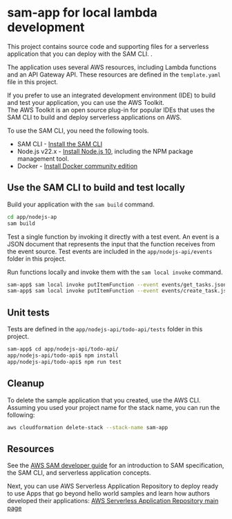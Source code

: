 # sam-app for local lambda development

This project contains source code and supporting files for a serverless application that you can deploy with the SAM CLI. .

The application uses several AWS resources, including Lambda functions and an API Gateway API. These resources are defined in the `template.yaml` file in this project.

If you prefer to use an integrated development environment (IDE) to build and test your application, you can use the AWS Toolkit.  
The AWS Toolkit is an open source plug-in for popular IDEs that uses the SAM CLI to build and deploy serverless applications on AWS. 

To use the SAM CLI, you need the following tools.

* SAM CLI - [Install the SAM CLI](https://docs.aws.amazon.com/serverless-application-model/latest/developerguide/serverless-sam-cli-install.html)
* Node.js v22.x - [Install Node.js 10](https://nodejs.org/en/), including the NPM package management tool.
* Docker - [Install Docker community edition](https://hub.docker.com/search/?type=edition&offering=community)

## Use the SAM CLI to build and test locally

Build your application with the `sam build` command.

```bash
cd app/nodejs-ap
sam build
```

Test a single function by invoking it directly with a test event. An event is a JSON document that represents the input that the function receives from the event source. Test events are included in the `app/nodejs-api/events` folder in this project.

Run functions locally and invoke them with the `sam local invoke` command.

```bash
sam-app$ sam local invoke putItemFunction --event events/get_tasks.json
sam-app$ sam local invoke putItemFunction --event events/create_task.json

```

## Unit tests

Tests are defined in the `app/nodejs-api/todo-api/tests` folder in this project.

```bash
sam-app$ cd app/nodejs-api/todo-api/
app/nodejs-api/todo-api$ npm install
app/nodejs-api/todo-api$ npm run test
```

## Cleanup

To delete the sample application that you created, use the AWS CLI. Assuming you used your project name for the stack name, you can run the following:

```bash
aws cloudformation delete-stack --stack-name sam-app
```

## Resources

See the [AWS SAM developer guide](https://docs.aws.amazon.com/serverless-application-model/latest/developerguide/what-is-sam.html) for an introduction to SAM specification, the SAM CLI, and serverless application concepts.

Next, you can use AWS Serverless Application Repository to deploy ready to use Apps that go beyond hello world samples and learn how authors developed their applications: [AWS Serverless Application Repository main page](https://aws.amazon.com/serverless/serverlessrepo/)
